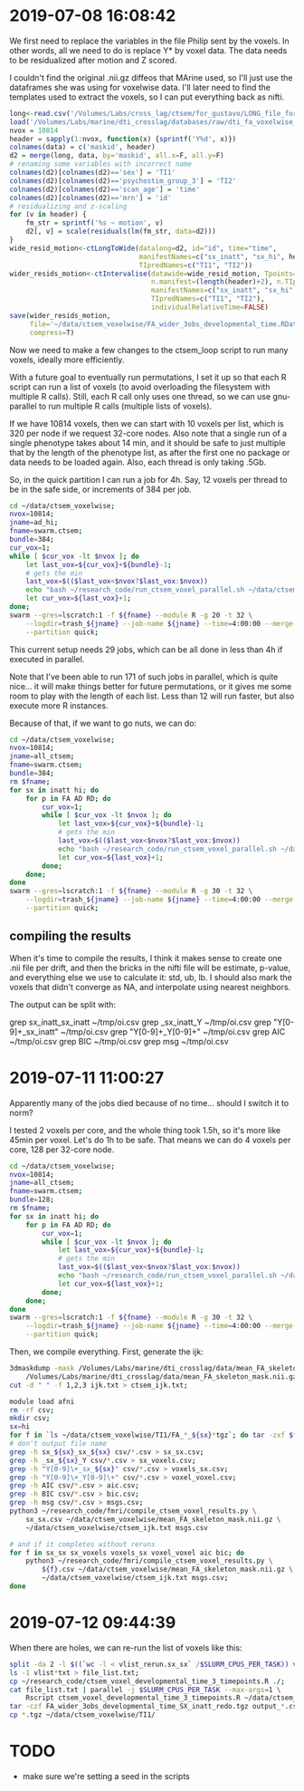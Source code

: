 # 2019-07-08 16:08:42

We first need to replace the variables in the file Philip sent by the voxels. In
other words, all we need to do is replace Y* by voxel data. The data needs to be
residualized after motion and Z scored.

I couldn't find the original .nii.gz diffeos that MArine used, so I'll just use
the dataframes she was using for voxelwise data. I'll later need to find the
templates used to extract the voxels, so I can put everything back as nifti.

```R
long<-read.csv('/Volumes/Labs/cross_lag/ctsem/for_gustavo/LONG_file_for_gustavo_3obs.csv', T)
load('/Volumes/Labs/marine/dti_crosslag/databases/raw/dti_fa_voxelwise_17JUNE2019.RData.gz')
nvox = 10814
header = sapply(1:nvox, function(x) {sprintf('Y%d', x)})
colnames(data) = c('maskid', header)
d2 = merge(long, data, by='maskid', all.x=F, all.y=F)
# renaming some variables with incorrect name
colnames(d2)[colnames(d2)=='sex'] = 'TI1'
colnames(d2)[colnames(d2)=='psychostim_group_3'] = 'TI2'
colnames(d2)[colnames(d2)=='scan_age'] = 'time'
colnames(d2)[colnames(d2)=='mrn'] = 'id'
# residualizing and z-scaling
for (v in header) {
    fm_str = sprintf('%s ~ motion', v)
    d2[, v] = scale(residuals(lm(fm_str, data=d2)))
}
wide_resid_motion<-ctLongToWide(datalong=d2, id="id", time="time",
                                manifestNames=c("sx_inatt", "sx_hi", header),
                                TIpredNames=c("TI1", "TI2"))
wider_resids_motion<-ctIntervalise(datawide=wide_resid_motion, Tpoints=3,
                                   n.manifest=(length(header)+2), n.TIpred=2,
                                   manifestNames=c("sx_inatt", "sx_hi", header),
                                   TIpredNames=c("TI1", "TI2"),
                                   individualRelativeTime=FALSE)
save(wider_resids_motion,
     file='~/data/ctsem_voxelwise/FA_wider_3obs_developmental_time.RData.gz',
     compress=T)
```

Now we need to make a few changes to the ctsem_loop script to run many voxels,
ideally more efficiently.

With a future goal to eventually run permutations, I set it up so that each R
script can run a list of voxels (to avoid overloading the filesystem with
multiple R calls). Still, each R call only uses one thread, so we can use
gnu-parallel to run multiple R calls (multiple lists of voxels).

If we have 10814 voxels, then we can start with 10 voxels per list, which is 320
per node if we request 32-core nodes. Also note that a single run of a single
phenotype takes about 14 min, and it should be safe to just multiple that by the
length of the phenotype list, as after the first one no package or data needs to
be loaded again. Also, each thread is only taking .5Gb.

So, in the quick partition I can run a job for 4h. Say, 12 voxels per thread to
be in the safe side, or increments of 384 per job.

```bash
cd ~/data/ctsem_voxelwise;
nvox=10814;
jname=ad_hi;
fname=swarm.ctsem;
bundle=384;
cur_vox=1;
while [ $cur_vox -lt $nvox ]; do
    let last_vox=${cur_vox}+${bundle}-1;
    # gets the min
    last_vox=$(($last_vox<$nvox?$last_vox:$nvox))
    echo "bash ~/research_code/run_ctsem_voxel_parallel.sh ~/data/ctsem_voxelwise/AD_wider_3obs_developmental_time.RData.gz sx_hi ${cur_vox} ${last_vox}" >> $fname;
    let cur_vox=${last_vox}+1;
done;
swarm --gres=lscratch:1 -f ${fname} --module R -g 20 -t 32 \
    --logdir=trash_${jname} --job-name ${jname} --time=4:00:00 --merge-output \
    --partition quick;
```

This current setup needs 29 jobs, which can be all done in less than 4h if
executed in parallel.

Note that I've been able to run 171 of such jobs in parallel, which is quite
nice... it will make things better for future permutations, or it gives me some
room to play with the length of each list. Less than 12 will run faster, but
also execute more R instances.

Because of that, if we want to go nuts, we can do:

```bash
cd ~/data/ctsem_voxelwise;
nvox=10814;
jname=all_ctsem;
fname=swarm.ctsem;
bundle=384;
rm $fname;
for sx in inatt hi; do
    for p in FA AD RD; do
        cur_vox=1;
        while [ $cur_vox -lt $nvox ]; do
            let last_vox=${cur_vox}+${bundle}-1;
            # gets the min
            last_vox=$(($last_vox<$nvox?$last_vox:$nvox))
            echo "bash ~/research_code/run_ctsem_voxel_parallel.sh ~/data/ctsem_voxelwise/${p}_wider_3obs_developmental_time.RData.gz sx_${sx} ${cur_vox} ${last_vox}" >> $fname;
            let cur_vox=${last_vox}+1;
        done;
    done;
done
swarm --gres=lscratch:1 -f ${fname} --module R -g 30 -t 32 \
    --logdir=trash_${jname} --job-name ${jname} --time=4:00:00 --merge-output \
    --partition quick;
```

## compiling the results

When it's time to compile the results, I think it makes sense to create one .nii
file per drift, and then the bricks in the nifti file will be estimate, p-value,
and everything else we use to calculate it: std, ub, lb. I should also mark the
voxels that didn't converge as NA, and interpolate using nearest neighbors.

The output can be split with:

grep sx_inatt_sx_inatt ~/tmp/oi.csv
grep _sx_inatt_Y ~/tmp/oi.csv
grep "Y[0-9]\+_sx_inatt" ~/tmp/oi.csv
grep "Y[0-9]\+_Y[0-9]\+" ~/tmp/oi.csv
grep AIC ~/tmp/oi.csv
grep BIC ~/tmp/oi.csv
grep msg ~/tmp/oi.csv

# 2019-07-11 11:00:27

Apparently many of the jobs died because of no time... should I switch it to
norm?

I tested 2 voxels per core, and the whole thing took 1.5h, so it's more like
45min per voxel. Let's do 1h to be safe. That means we can do 4 voxels per core,
128 per 32-core node.

```bash
cd ~/data/ctsem_voxelwise;
nvox=10814;
jname=all_ctsem;
fname=swarm.ctsem;
bundle=128;
rm $fname;
for sx in inatt hi; do
    for p in FA AD RD; do
        cur_vox=1;
        while [ $cur_vox -lt $nvox ]; do
            let last_vox=${cur_vox}+${bundle}-1;
            # gets the min
            last_vox=$(($last_vox<$nvox?$last_vox:$nvox))
            echo "bash ~/research_code/run_ctsem_voxel_parallel.sh ~/data/ctsem_voxelwise/${p}_wider_3obs_developmental_time.RData.gz sx_${sx} ${cur_vox} ${last_vox} ~/data/ctsem_voxelwise/TI1" >> $fname;
            let cur_vox=${last_vox}+1;
        done;
    done;
done
swarm --gres=lscratch:1 -f ${fname} --module R -g 30 -t 32 \
    --logdir=trash_${jname} --job-name ${jname} --time=4:00:00 --merge-output \
    --partition quick;
```

Then, we compile everything. First, generate the ijk:

```bash
3dmaskdump -mask /Volumes/Labs/marine/dti_crosslag/data/mean_FA_skeleton_mask.nii.gz \
    /Volumes/Labs/marine/dti_crosslag/data/mean_FA_skeleton_mask.nii.gz > ijk.txt;
cut -d " " -f 1,2,3 ijk.txt > ctsem_ijk.txt;
```

```bash
module load afni
rm -rf csv;
mkdir csv;
sx=hi
for f in `ls ~/data/ctsem_voxelwise/TI1/FA_*_${sx}*tgz`; do tar -zxf $f -C csv/; done
# don't output file name
grep -h sx_${sx}_sx_${sx} csv/*.csv > sx_sx.csv;
grep -h _sx_${sx}_Y csv/*.csv > sx_voxels.csv;
grep -h "Y[0-9]\+_sx_${sx}" csv/*.csv > voxels_sx.csv;
grep -h "Y[0-9]\+_Y[0-9]\+" csv/*.csv > voxel_voxel.csv;
grep -h AIC csv/*.csv > aic.csv;
grep -h BIC csv/*.csv > bic.csv;
grep -h msg csv/*.csv > msgs.csv;
python3 ~/research_code/fmri/compile_ctsem_voxel_results.py \
    sx_sx.csv ~/data/ctsem_voxelwise/mean_FA_skeleton_mask.nii.gz \
    ~/data/ctsem_voxelwise/ctsem_ijk.txt msgs.csv

# and if it completes without reruns
for f in sx_sx sx_voxels voxels_sx voxel_voxel aic bic; do
    python3 ~/research_code/fmri/compile_ctsem_voxel_results.py \
        ${f}.csv ~/data/ctsem_voxelwise/mean_FA_skeleton_mask.nii.gz \
        ~/data/ctsem_voxelwise/ctsem_ijk.txt msgs.csv;
done
```

# 2019-07-12 09:44:39

When there are holes, we can re-run the list of voxels like this:

```bash
split -da 2 -l $((`wc -l < vlist_rerun.sx_sx` /$SLURM_CPUS_PER_TASK)) vlist_rerun.sx_sx vlist --additional-suffix=".txt";
ls -1 vlist*txt > file_list.txt;
cp ~/research_code/ctsem_voxel_developmental_time_3_timepoints.R ./;
cat file_list.txt | parallel -j $SLURM_CPUS_PER_TASK --max-args=1 \
    Rscript ctsem_voxel_developmental_time_3_timepoints.R ~/data/ctsem_voxelwise/FA_wider_3obs_developmental_time.RData.gz sx_inatt {} output_{}.csv
tar -czf FA_wider_3obs_developmental_time_SX_inatt_redo.tgz output_*.csv;
cp *.tgz ~/data/ctsem_voxelwise/TI1/
```

# TODO
 * make sure we're setting a seed in the scripts
